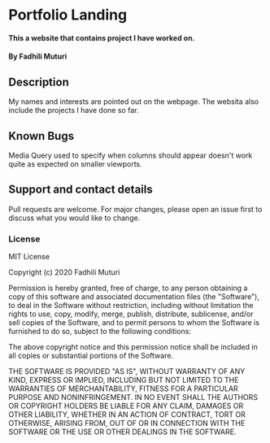 # Portfolio Landing
#### This a website that contains project I have worked on.
#### By Fadhili Muturi
## Description
My names and interests are pointed out on the webpage. The websita also include the projects I have done so far.
## Known Bugs
Media Query used to specify when columns should appear doesn't work quite as expected on smaller viewports.
## Support and contact details
Pull requests are welcome. For major changes, please open an issue first to discuss what you would like to change.
### License
MIT License

Copyright (c) 2020 Fadhili Muturi

Permission is hereby granted, free of charge, to any person obtaining a copy
of this software and associated documentation files (the "Software"), to deal
in the Software without restriction, including without limitation the rights
to use, copy, modify, merge, publish, distribute, sublicense, and/or sell
copies of the Software, and to permit persons to whom the Software is
furnished to do so, subject to the following conditions:

The above copyright notice and this permission notice shall be included in all
copies or substantial portions of the Software.

THE SOFTWARE IS PROVIDED "AS IS", WITHOUT WARRANTY OF ANY KIND, EXPRESS OR
IMPLIED, INCLUDING BUT NOT LIMITED TO THE WARRANTIES OF MERCHANTABILITY,
FITNESS FOR A PARTICULAR PURPOSE AND NONINFRINGEMENT. IN NO EVENT SHALL THE
AUTHORS OR COPYRIGHT HOLDERS BE LIABLE FOR ANY CLAIM, DAMAGES OR OTHER
LIABILITY, WHETHER IN AN ACTION OF CONTRACT, TORT OR OTHERWISE, ARISING FROM,
OUT OF OR IN CONNECTION WITH THE SOFTWARE OR THE USE OR OTHER DEALINGS IN THE
SOFTWARE.
